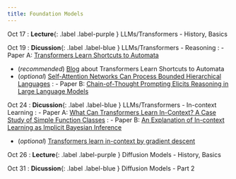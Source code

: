 ```yaml
---
title: Foundation Models
---
```


Oct 17
: **Lecture**{: .label .label-purple } LLMs/Transformers - History, Basics

Oct 19
: **Dicussion**{: .label .label-blue } LLMs/Transformers - Reasoning
: - Paper A: [Transformers Learn Shortcuts to Automata](https://arxiv.org/abs/2210.10749)
  - (_recommended_) [Blog](https://clarabing.github.io/shortcut_automata/) about Transformers Learn Shortcuts to Automata
  - (_optional_) [Self-Attention Networks Can Process Bounded Hierarchical Languages](https://aclanthology.org/2021.acl-long.292.pdf)
: - Paper B: [Chain-of-Thought Prompting Elicits Reasoning in Large Language Models](https://arxiv.org/pdf/2201.11903.pdf)

Oct 24
: **Dicussion**{: .label .label-blue } LLMs/Transformers - In-context Learning
: - Paper A: [What Can Transformers Learn In-Context? A Case Study of Simple Function Classes](https://arxiv.org/abs/2208.01066)
: - Paper B: [An Explanation of In-context Learning as Implicit Bayesian Inference](https://arxiv.org/pdf/2111.02080.pdf)
  - (_optional_) [Transformers learn in-context by gradient descent](https://arxiv.org/abs/2212.07677)

Oct 26
: **Lecture**{: .label .label-purple } Diffusion Models - History, Basics

Oct 31
: **Dicussion**{: .label .label-blue } Diffusion Models - Part 2
